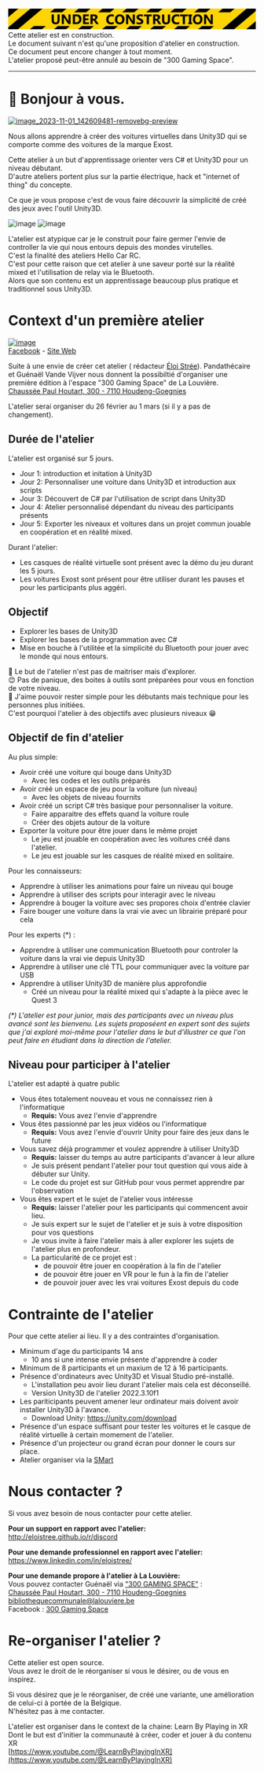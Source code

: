 ![WIP](https://github.com/EloiStree/EloiStree/blob/master/Images/WIP.png)  
Cette atelier est en construction.    
Le document suivant n'est qu'une proposition d'atelier en construction.      
Ce document peut encore changer à tout moment.  
L'atelier proposé peut-être annulé au besoin de "300 Gaming Space".    

--------------------

# 🙌 Bonjour à vous.


[![image_2023-11-01_142609481-removebg-preview](https://github.com/EloiStree/HelloCarRC/assets/20149493/bc2c47b3-9094-4de9-9ede-b6926800119e)](https://amzn.to/46TTSzI)

Nous allons apprendre à créer des voitures virtuelles dans Unity3D qui se comporte comme des voitures de la marque Exost.

Cette atelier à un but d'apprentissage orienter vers C# et Unity3D pour un niveau débutant.  
D'autre ateliers portent plus sur la partie électrique, hack et "internet of thing" du concepte.  

Ce que je vous propose c'est de vous faire découvrir la simplicité de créé des jeux avec l'outil Unity3D.



![image](https://github.com/EloiStree/HelloCarRC/assets/20149493/56b215f4-7948-423e-b006-cae726d0e402)
![image](https://github.com/EloiStree/HelloCarRC/assets/20149493/680436f3-1fbe-4023-9286-585a05a9cabd)

L'atelier est atypique car je le construit pour faire germer l'envie de controller la vie qui nous entours depuis des mondes virutelles.    
C'est la finalité des ateliers Hello Car RC.  
C'est pour cette raison que cet atelier à une saveur porté sur la réalité mixed et l'utilisation de relay via le Bluetooth.   
Alors que son contenu est un apprentissage beaucoup plus pratique et traditionnel sous Unity3D.    


# Context d'un première atelier

[![image](https://github.com/EloiStree/HelloCarRC/assets/20149493/0428d78c-7bd3-43a3-9c38-2c470dd05083)](https://www.facebook.com/300gamingspace)  
[Facebook](https://www.facebook.com/300gamingspace) - [Site Web](https://www.lalouviere.be/loisirs/culture/bibliotheques/actualites/300-gaming-space-un-pole-jeux-video-a-houdeng)  


Suite à une envie de créer cet atelier ( rédacteur [Éloi Strée](https://www.linkedin.com/in/eloistree/)).
Pandathécaire et Guénaël Vande Vijver nous donnent la possibiltié d'organiser une première édition à l'espace "300 Gaming Space" de La Louvière.  
[Chaussée Paul Houtart, 300 - 7110 Houdeng-Goegnies](https://maps.app.goo.gl/hfouJ5wBncgeBWDE7)  

L'atelier serai organiser du 26 février au 1 mars (si il y a pas de changement).




## Durée de l'atelier

L'atelier est organisé sur 5 jours.
- Jour 1: introduction et initation à Unity3D
- Jour 2: Personnaliser une voiture dans Unity3D et introduction aux scripts
- Jour 3: Découvert de C# par l'utilisation de script dans Unity3D
- Jour 4: Atelier personnalisé dépendant du niveau des participants présents
- Jour 5: Exporter les niveaux et voitures dans un projet commun jouable en coopération et en réalité mixed.

Durant l'atelier:
- Les casques de réalité virtuelle sont présent avec la démo du jeu durant les 5 jours.
- Les voitures Exost sont présent pour être utiliser durant les pauses et pour les participants plus aggéri.
  
## Objectif 
- Explorer les bases de Unity3D
- Explorer les bases de la programmation avec C#
- Mise en bouche à l'utilitée et la simplicité du Bluetooth pour jouer avec le monde qui nous entours.

🎯 Le but de l'atelier n'est pas de maitriser mais d'explorer.  
😊 Pas de panique, des boites à outils sont préparées pour vous en fonction de votre niveau.  
🚨 J'aime pouvoir rester simple pour les débutants mais technique pour les personnes plus initiées.    
C'est pourquoi l'atelier à des objectifs avec plusieurs niveaux 😁  


## Objectif de fin d'atelier

Au plus simple: 
- Avoir créé une voiture qui bouge dans Unity3D
  - Avec les codes et les outils préparés 
- Avoir créé un espace de jeu pour la voiture (un niveau)
  - Avec les objets de niveau fournits 
- Avoir créé un script C# très basique pour personnaliser la voiture.
  - Faire apparaitre des effets quand la voiture roule
  - Créer des objets autour de la voiture
- Exporter la voiture pour être jouer dans le même projet
  - Le jeu est jouable en coopération avec les voitures créé dans l'atelier.
  - Le jeu est jouable sur les casques de réalité mixed en solitaire.  

Pour les connaisseurs:
- Apprendre à utiliser les animations pour faire un niveau qui bouge
- Apprendre à utiliser des scripts pour interagir avec le niveau
- Apprendre à bouger la voiture avec ses propores choix d'entrée clavier
- Faire bouger une voiture dans la vrai vie avec un librairie préparé pour cela

Pour les experts (*) :
- Apprendre à utiliser une communication Bluetooth pour controler la voiture dans la vrai vie depuis Unity3D
- Apprendre à utiliser une clé TTL pour communiquer avec la voiture par USB
- Apprendre à utiliser Unity3D de manière plus approfondie
   - Créé un niveau pour la réalité mixed qui s'adapte à la pièce avec le Quest 3

_(*) L'atelier est pour junior, mais des participants avec un niveau plus avancé sont les bienvenu. Les sujets proposéent en expert sont des sujets que j'ai exploré moi-même pour l'atelier dans le but d'illustrer ce que l'on peut faire en étudiant dans la direction de l'atelier._


## Niveau pour participer à l'atelier

L'atelier est adapté à quatre public
- Vous êtes totalement nouveau et vous ne connaissez rien à l'informatique
  - **Requis:** Vous avez l'envie d'apprendre 
- Vous êtes passionné par les jeux vidéos ou l'informatique
  - **Requis:** Vous avez l'envie d'ouvrir Unity pour faire des jeux dans le future
- Vous savez déjà programmer et voulez apprendre à utiliser Unity3D
  - **Requis:** laisser du temps au autre participants d'avancer à leur allure
  - Je suis présent pendant l'atelier pour tout question qui vous aide à débuter sur Unity.
  - Le code du projet est sur GitHub pour vous permet apprendre par l'observation 
- Vous êtes expert et le sujet de l'atelier vous intéresse
  - **Requis:** laisser l'atelier pour les participants qui commencent avoir lieu.
  - Je suis expert sur le sujet de l'atelier et je suis à votre disposition pour vos questions
  - Je vous invite à faire l'atelier mais à aller explorer les sujets de l'atelier plus en profondeur. 
  -  La particularité de ce projet est :
     - de pouvoir être jouer en coopération à la fin de l'atelier
     - de pouvoir être jouer en VR pour le fun à la fin de l'atelier
     - de pouvoir jouer avec les vrai voitures Exost depuis du code


# Contrainte de l'atelier

Pour que cette atelier ai lieu. 
Il y a des contraintes d'organisation.

- Minimum d'age du participants 14 ans 
  - 10 ans si une intense envie présente d'apprendre à coder
- Minimum de 8 participants et un maxium de 12 à 16 participants.
- Présence d'ordinateurs avec Unity3D et Visual Studio pré-installé.
  - L'installation peu avoir lieu durant l'atelier mais cela est déconseillé.
  - Version Unity3D de l'atelier 2022.3.10f1
- Les pariticipants peuvent amener leur ordinateur mais doivent avoir installer Unity3D à l'avance.
  - Download Unity: https://unity.com/download
- Présence d'un espace suffisant pour tester les voitures et le casque de réalité virtuelle à certain momement de l'atelier.
- Présence d'un projecteur ou grand écran pour donner le cours sur place.
- Atelier organiser via la [SMart](https://smartbe.be/fr)


# Nous contacter ?

Si vous avez besoin de nous contacter pour cette atelier.  

**Pour un support en rapport avec l'atelier:**  
http://eloistree.github.io/r/discord  

**Pour une demande professionnel en rapport avec l'atelier:**  
https://www.linkedin.com/in/eloistree/  

**Pour une demande propore à l'atelier à La Louvière:**  
Vous pouvez contacter Guénaël via ["300 GAMING SPACE"](https://www.lalouviere.be/loisirs/culture/bibliotheques/actualites/300-gaming-space-un-pole-jeux-video-a-houdeng) :  
[Chaussée Paul Houtart, 300 - 7110 Houdeng-Goegnies](https://maps.app.goo.gl/hfouJ5wBncgeBWDE7)   
bibliothequecommunale@lalouviere.be    
Facebook : [300 Gaming Space](https://www.facebook.com/300gamingspace)   


# Re-organiser l'atelier ?

Cette atelier est open source.    
Vous avez le droit de le réorganiser si vous le désirer, ou de vous en inspirez.    

Si vous désirez que je le réorganiser, de créé une variante, une amélioration de celui-ci à portée de la Belgique.    
N'hésitez pas à me contacter.     

L'atelier est organiser dans le context de la chaine: Learn By Playing in XR    
Dont le but est d'initier la communauté à créer, coder et jouer à du contenu XR  
[https://www.youtube.com/@LearnByPlayingInXR](https://www.youtube.com/@LearnByPlayingInXR)    




